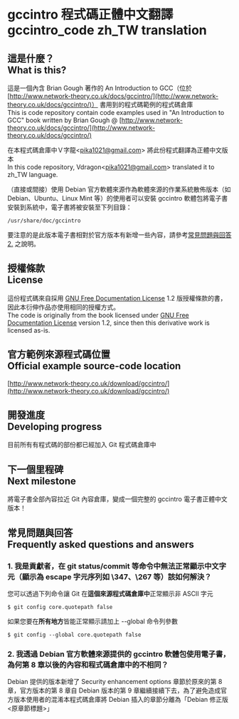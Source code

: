 # gccintro 程式碼正體中文翻譯<br />gccintro_code zh_TW translation
## 這是什麼？<br />What is this?
這是一個內含 Brian Gough 著作的 An Introduction to GCC（位於 [http://www.network-theory.co.uk/docs/gccintro/](http://www.network-theory.co.uk/docs/gccintro/)） 書用到的程式碼範例的程式碼倉庫  
This is code repository contain code examples used in "An Introduction to GCC" book written by Brian Gough @ [http://www.network-theory.co.uk/docs/gccintro/](http://www.network-theory.co.uk/docs/gccintro/)

在本程式碼倉庫中Ｖ字龍&lt;pika1021@gmail.com&gt; 將此份程式翻譯為正體中文版本  
In this code repository, Vdragon&lt;pika1021@gmail.com&gt; translated it to zh_TW language.

（直接或間接）使用 Debian 官方軟體來源作為軟體來源的作業系統散佈版本（如 Debian、Ubuntu、Linux Mint 等）的使用者可以安裝 gccintro 軟體包將電子書安裝到系統中，電子書將被安裝至下列目錄：
`````
/usr/share/doc/gccintro
`````
要注意的是此版本電子書相對於官方版本有新增一些內容，請參考[常見問題與回答 2.](#2-我透過-debian-官方軟體來源提供的-gccintro-軟體包使用電子書為何第-8-章以後的內容和程式碼倉庫中的不相同) 之說明。

## 授權條款<br />License
這份程式碼來自採用 [GNU Free Documentation License](http://www.gnu.org/copyleft/fdl.html) 1.2 版授權條款的書，因此本衍伸作品亦使用相同的授權方式。  
The code is originally from the book licensed under [GNU Free Documentation License](http://www.gnu.org/copyleft/fdl.html) version 1.2, since then this derivative work is licensed as-is.

## 官方範例來源程式碼位置<br />Official example source-code location
[http://www.network-theory.co.uk/download/gccintro/](http://www.network-theory.co.uk/download/gccintro/)

## 開發進度<br />Developing progress
目前所有有程式碼的部份都已經加入 Git 程式碼倉庫中

## 下一個里程碑<br />Next milestone
將電子書全部內容拉近 Git 內容倉庫，變成一個完整的 gccintro 電子書正體中文版本！

## 常見問題與回答<br />Frequently asked questions and answers
### 1. 我是貢獻者，在 git status/commit 等命令中無法正常顯示中文字元（顯示為 escape 字元序列如 \347、\267 等）該如何解決？
您可以透過下列命令讓 Git 在**這個來源程式碼倉庫中**正常顯示非 ASCII 字元
````
$ git config core.quotepath false
````
如果您要在**所有地方**皆能正常顯示請加上 --global 命令列參數
````
$ git config --global core.quotepath false
````

### 2. 我透過 Debian 官方軟體來源提供的 gccintro 軟體包使用電子書，為何第 8 章以後的內容和程式碼倉庫中的不相同？
Debian 提供的版本新增了 Security enhancement options 章節於原來的第 8 章，官方版本的第 8 章自 Debian 版本的第 9 章繼續接續下去，為了避免造成官方版本使用者的混淆本程式碼倉庫將 Debian 插入的章節分離為「Debian 修正版 &lt;原章節標題&gt;」
